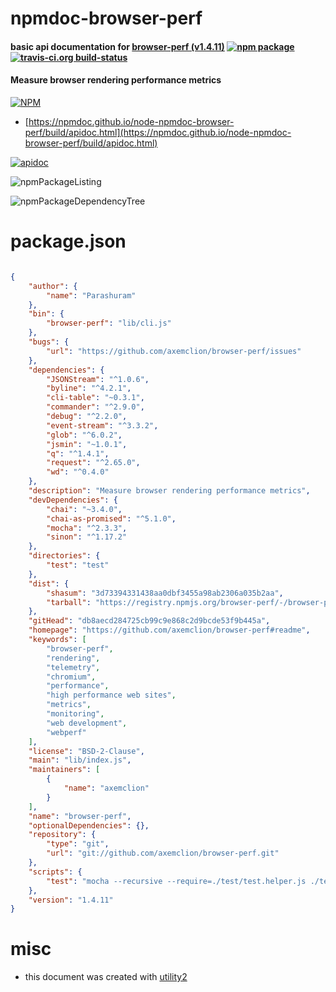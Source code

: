# npmdoc-browser-perf

#### basic api documentation for  [browser-perf (v1.4.11)](https://github.com/axemclion/browser-perf#readme)  [![npm package](https://img.shields.io/npm/v/npmdoc-browser-perf.svg?style=flat-square)](https://www.npmjs.org/package/npmdoc-browser-perf) [![travis-ci.org build-status](https://api.travis-ci.org/npmdoc/node-npmdoc-browser-perf.svg)](https://travis-ci.org/npmdoc/node-npmdoc-browser-perf)

#### Measure browser rendering performance metrics

[![NPM](https://nodei.co/npm/browser-perf.png?downloads=true&downloadRank=true&stars=true)](https://www.npmjs.com/package/browser-perf)

- [https://npmdoc.github.io/node-npmdoc-browser-perf/build/apidoc.html](https://npmdoc.github.io/node-npmdoc-browser-perf/build/apidoc.html)

[![apidoc](https://npmdoc.github.io/node-npmdoc-browser-perf/build/screenCapture.buildCi.browser.%252Ftmp%252Fbuild%252Fapidoc.html.png)](https://npmdoc.github.io/node-npmdoc-browser-perf/build/apidoc.html)

![npmPackageListing](https://npmdoc.github.io/node-npmdoc-browser-perf/build/screenCapture.npmPackageListing.svg)

![npmPackageDependencyTree](https://npmdoc.github.io/node-npmdoc-browser-perf/build/screenCapture.npmPackageDependencyTree.svg)



# package.json

```json

{
    "author": {
        "name": "Parashuram"
    },
    "bin": {
        "browser-perf": "lib/cli.js"
    },
    "bugs": {
        "url": "https://github.com/axemclion/browser-perf/issues"
    },
    "dependencies": {
        "JSONStream": "^1.0.6",
        "byline": "^4.2.1",
        "cli-table": "~0.3.1",
        "commander": "^2.9.0",
        "debug": "^2.2.0",
        "event-stream": "^3.3.2",
        "glob": "^6.0.2",
        "jsmin": "~1.0.1",
        "q": "^1.4.1",
        "request": "^2.65.0",
        "wd": "^0.4.0"
    },
    "description": "Measure browser rendering performance metrics",
    "devDependencies": {
        "chai": "~3.4.0",
        "chai-as-promised": "^5.1.0",
        "mocha": "^2.3.3",
        "sinon": "^1.17.2"
    },
    "directories": {
        "test": "test"
    },
    "dist": {
        "shasum": "3d73394331438aa0dbf3455a98ab2306a035b2aa",
        "tarball": "https://registry.npmjs.org/browser-perf/-/browser-perf-1.4.11.tgz"
    },
    "gitHead": "db8aecd284725cb99c9e868c2d9bcde53f9b445a",
    "homepage": "https://github.com/axemclion/browser-perf#readme",
    "keywords": [
        "browser-perf",
        "rendering",
        "telemetry",
        "chromium",
        "performance",
        "high performance web sites",
        "metrics",
        "monitoring",
        "web development",
        "webperf"
    ],
    "license": "BSD-2-Clause",
    "main": "lib/index.js",
    "maintainers": [
        {
            "name": "axemclion"
        }
    ],
    "name": "browser-perf",
    "optionalDependencies": {},
    "repository": {
        "type": "git",
        "url": "git://github.com/axemclion/browser-perf.git"
    },
    "scripts": {
        "test": "mocha --recursive --require=./test/test.helper.js ./test"
    },
    "version": "1.4.11"
}
```



# misc
- this document was created with [utility2](https://github.com/kaizhu256/node-utility2)
